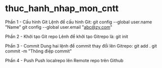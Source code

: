 # thuc_hanh_nhap_mon_cntt
Phần 1 - Cấu hình Git
Lệnh để cấu hình Git:
git config --global user.name "Name"
git config --global user.email "abc@zy.com"

Phần 2 - Khởi tạo Git repo
Lênh để khởi tạo Gitrepo là: git init

Phần 3 - Commit
Dung hai lệnh để commit thay đổi lên Gitrepo:
git add .
git commit -m "Thông điệp commit"

Phần 4 - Push
Push localrepo lên Remote repo trên Github

